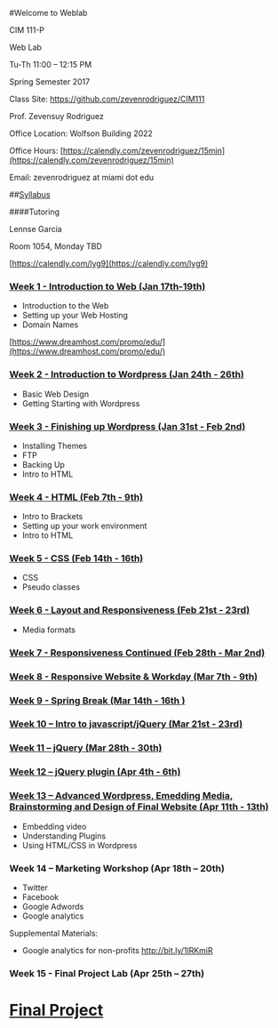 #Welcome to Weblab

CIM 111-P

Web Lab

Tu-Th 11:00 – 12:15 PM

Spring Semester 2017

Class Site: https://github.com/zevenrodriguez/CIM111 


Prof. Zevensuy Rodriguez

Office Location: Wolfson Building 2022

Office Hours: [https://calendly.com/zevenrodriguez/15min](https://calendly.com/zevenrodriguez/15min)

Email: zevenrodriguez at miami dot edu

##[Syllabus](https://github.com/zevenrodriguez/CIM111/blob/master/files/CIM111-P-S17-Weblab.pdf)

####Tutoring

Lennse Garcia

Room 1054, Monday TBD

[https://calendly.com/lyg9](https://calendly.com/lyg9)


### [Week 1 - Introduction to Web (Jan 17th-19th)](https://github.com/zevenrodriguez/CIM111/tree/master/week1)

* Introduction to the Web
* Setting up your Web Hosting
* Domain Names

[https://www.dreamhost.com/promo/edu/](https://www.dreamhost.com/promo/edu/)


### [Week 2 - Introduction to Wordpress (Jan 24th - 26th)](https://github.com/zevenrodriguez/CIM111/tree/master/week2)

* Basic Web Design
* Getting Starting with Wordpress


### [Week 3 - Finishing up Wordpress (Jan 31st - Feb 2nd)](https://github.com/zevenrodriguez/CIM111/tree/master/week3)
* Installing Themes
* FTP
* Backing Up
* Intro to HTML


### [Week 4 - HTML (Feb 7th - 9th)](https://github.com/zevenrodriguez/CIM111/tree/master/week4)
* Intro to Brackets
* Setting up your work environment
* Intro to HTML


### [Week 5 - CSS (Feb 14th - 16th)](https://github.com/zevenrodriguez/CIM111/tree/master/week5)
* CSS 
* Pseudo classes

### [Week 6 - Layout and Responsiveness (Feb 21st - 23rd)](https://github.com/zevenrodriguez/CIM111/tree/master/week6)
* Media formats

### [Week 7 - Responsiveness Continued (Feb 28th - Mar 2nd)](https://github.com/zevenrodriguez/CIM111/tree/master/week7)

### [Week 8 - Responsive Website & Workday (Mar 7th - 9th)](https://github.com/zevenrodriguez/CIM111/tree/master/week8)

### [Week 9 - Spring Break (Mar 14th - 16th )](https://github.com/zevenrodriguez/CIM111/tree/master/week9)

### [Week 10 – Intro to javascript/jQuery (Mar 21st - 23rd)](https://github.com/zevenrodriguez/CIM111/tree/master/week10)

### [Week 11 – jQuery (Mar 28th - 30th)](https://github.com/zevenrodriguez/CIM111/tree/master/week11)

### [Week 12 – jQuery plugin (Apr 4th - 6th)](https://github.com/zevenrodriguez/CIM111/tree/master/week12)


### [Week 13 – Advanced Wordpress, Emedding Media, Brainstorming and Design of Final Website (Apr 11th - 13th)](https://github.com/zevenrodriguez/CIM111/tree/master/week13)

* Embedding video
* Understanding Plugins
* Using HTML/CSS in Wordpress
	

### Week 14 – Marketing Workshop (Apr 18th – 20th)
* Twitter
* Facebook 
* Google Adwords
* Google analytics

Supplemental Materials: 
- Google analytics for non-profits http://bit.ly/1lRKmiR


### Week 15 - Final Project Lab (Apr 25th – 27th)


# [Final Project](https://github.com/zevenrodriguez/CIM111/blob/master/final.md)

